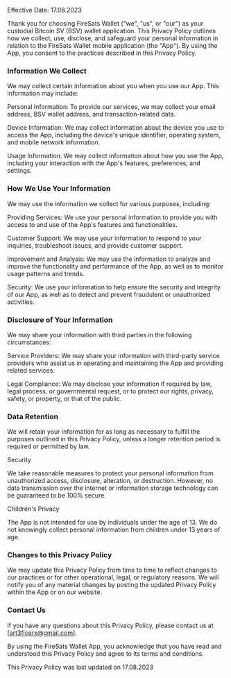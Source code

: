 Effective Date: 17.08.2023

Thank you for choosing FireSats Wallet ("we", "us", or "our") as your custodial Bitcoin SV (BSV) wallet application. This Privacy Policy outlines how we collect, use, disclose, and safeguard your personal information in relation to the FireSats Wallet mobile application (the "App"). By using the App, you consent to the practices described in this Privacy Policy.

### Information We Collect

We may collect certain information about you when you use our App. This information may include:

Personal Information: To provide our services, we may collect your email address, BSV wallet address, and transaction-related data.

Device Information: We may collect information about the device you use to access the App, including the device's unique identifier, operating system, and mobile network information.

Usage Information: We may collect information about how you use the App, including your interaction with the App's features, preferences, and settings.

###  How We Use Your Information

We may use the information we collect for various purposes, including:

Providing Services: We use your personal information to provide you with access to and use of the App's features and functionalities.

Customer Support: We may use your information to respond to your inquiries, troubleshoot issues, and provide customer support.

Improvement and Analysis: We may use the information to analyze and improve the functionality and performance of the App, as well as to monitor usage patterns and trends.

Security: We use your information to help ensure the security and integrity of our App, as well as to detect and prevent fraudulent or unauthorized activities.

### Disclosure of Your Information

We may share your information with third parties in the following circumstances:

Service Providers: We may share your information with third-party service providers who assist us in operating and maintaining the App and providing related services.

Legal Compliance: We may disclose your information if required by law, legal process, or governmental request, or to protect our rights, privacy, safety, or property, or that of the public.

### Data Retention

We will retain your information for as long as necessary to fulfill the purposes outlined in this Privacy Policy, unless a longer retention period is required or permitted by law.

Security

We take reasonable measures to protect your personal information from unauthorized access, disclosure, alteration, or destruction. However, no data transmission over the internet or information storage technology can be guaranteed to be 100% secure.

Children's Privacy

The App is not intended for use by individuals under the age of 13. We do not knowingly collect personal information from children under 13 years of age.

### Changes to this Privacy Policy

We may update this Privacy Policy from time to time to reflect changes to our practices or for other operational, legal, or regulatory reasons. We will notify you of any material changes by posting the updated Privacy Policy within the App or on our website.

### Contact Us

If you have any questions about this Privacy Policy, please contact us at [art3ficerx@gmail.com].

By using the FireSats Wallet App, you acknowledge that you have read and understood this Privacy Policy and agree to its terms and conditions.

This Privacy Policy was last updated on  17.08.2023
